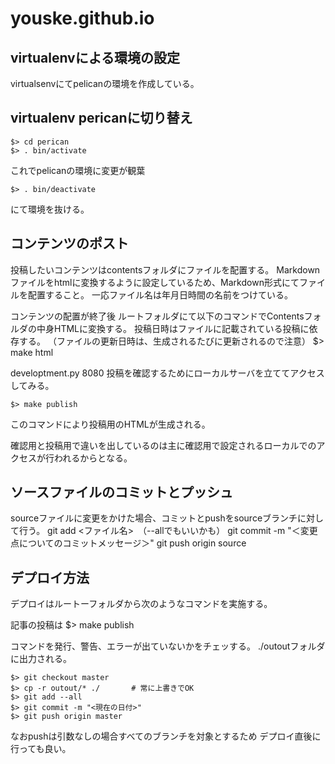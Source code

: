 # youske.github.io


## virtualenvによる環境の設定
virtualsenvにてpelicanの環境を作成している。


## virtualenv pericanに切り替え
    $> cd perican
    $> . bin/activate

これでpelicanの環境に変更が観葉

    $> . bin/deactivate
にて環境を抜ける。

## コンテンツのポスト
投稿したいコンテンツはcontentsフォルダにファイルを配置する。
Markdownファイルをhtmlに変換するように設定しているため、Markdown形式にてファイルを配置すること。
一応ファイル名は年月日時間の名前をつけている。

コンテンツの配置が終了後
ルートフォルダにて以下のコマンドでContentsフォルダの中身HTMLに変換する。
投稿日時はファイルに記載されている投稿に依存する。
（ファイルの更新日時は、生成されるたびに更新されるので注意）
    $> make html

developtment.py 8080
投稿を確認するためにローカルサーバを立ててアクセスしてみる。

    $> make publish
このコマンドにより投稿用のHTMLが生成される。

確認用と投稿用で違いを出しているのは主に確認用で設定されるローカルでのアクセスが行われるからとなる。


## ソースファイルのコミットとプッシュ
sourceファイルに変更をかけた場合、コミットとpushをsourceブランチに対して行う。
git add <ファイル名>　（--allでもいいかも）
git commit -m "＜変更点についてのコミットメッセージ＞"
git push origin source





## デプロイ方法
デプロイはルートーフォルダから次のようなコマンドを実施する。

記事の投稿は
    $> make publish

コマンドを発行、警告、エラーが出ていないかをチェッする。
./outoutフォルダに出力される。

    $> git checkout master
    $> cp -r outout/* ./       # 常に上書きでOK
    $> git add --all
    $> git commit -m "<現在の日付>"
    $> git push origin master

なおpushは引数なしの場合すべてのブランチを対象とするため
デプロイ直後に行っても良い。











